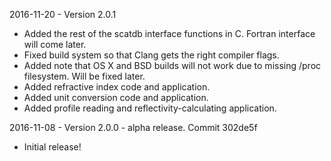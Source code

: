 2016-11-20 - Version 2.0.1

- Added the rest of the scatdb interface functions in C.
  Fortran interface will come later.
- Fixed build system so that Clang gets the right compiler flags.
- Added note that OS X and BSD builds will not work due to
  missing /proc filesystem. Will be fixed later.
- Added refractive index code and application.
- Added unit conversion code and application.
- Added profile reading and reflectivity-calculating application.

2016-11-08 - Version 2.0.0 - alpha release. Commit 302de5f

- Initial release!
